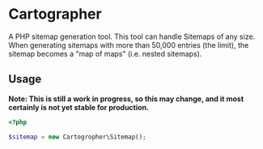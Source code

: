 # Cartographer

A PHP sitemap generation tool.  This tool can handle Sitemaps of any size.  When generating sitemaps
with more than 50,000 entries (the limit), the sitemap becomes a "map of maps" (i.e. nested sitemaps).

## Usage

**Note: This is still a work in progress, so this may change, and it most certainly is not yet stable for
production.**

``` php
<?php

$sitemap = new Cartogropher\Sitemap();
```
